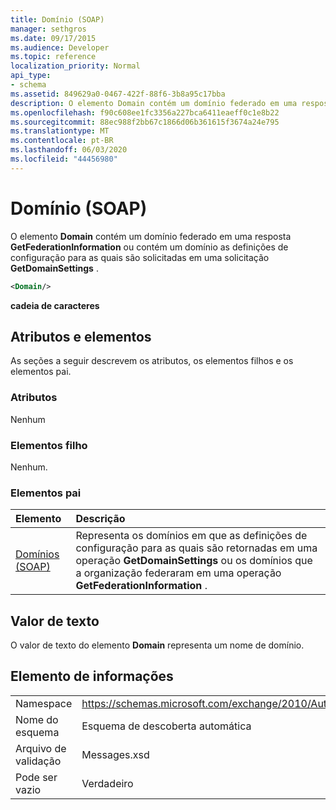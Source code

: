 ```yaml
---
title: Domínio (SOAP)
manager: sethgros
ms.date: 09/17/2015
ms.audience: Developer
ms.topic: reference
localization_priority: Normal
api_type:
- schema
ms.assetid: 849629a0-0467-422f-88f6-3b8a95c17bba
description: O elemento Domain contém um domínio federado em uma resposta GetFederationInformation ou contém um domínio as definições de configuração para as quais são solicitadas em uma solicitação GetDomainSettings.
ms.openlocfilehash: f90c608ee1fc3356a227bca6411eaeff0c1e8b22
ms.sourcegitcommit: 88ec988f2bb67c1866d06b361615f3674a24e795
ms.translationtype: MT
ms.contentlocale: pt-BR
ms.lasthandoff: 06/03/2020
ms.locfileid: "44456980"
---
```

# <a name="domain-soap"></a>Domínio (SOAP)

O elemento **Domain** contém um domínio federado em uma resposta **GetFederationInformation** ou contém um domínio as definições de configuração para as quais são solicitadas em uma solicitação **GetDomainSettings** . 
  
```XML
<Domain/> 
```

 **cadeia de caracteres**
## <a name="attributes-and-elements"></a>Atributos e elementos

As seções a seguir descrevem os atributos, os elementos filhos e os elementos pai.
  
### <a name="attributes"></a>Atributos

Nenhum
  
### <a name="child-elements"></a>Elementos filho

Nenhum.
  
### <a name="parent-elements"></a>Elementos pai

|**Elemento**|**Descrição**|
|:-----|:-----|
|[Domínios (SOAP)](domains-soap.md) <br/> |Representa os domínios em que as definições de configuração para as quais são retornadas em uma operação **GetDomainSettings** ou os domínios que a organização federaram em uma operação **GetFederationInformation** .  <br/> |
   
## <a name="text-value"></a>Valor de texto

O valor de texto do elemento **Domain** representa um nome de domínio. 
  
## <a name="element-information"></a>Elemento de informações

|||
|:-----|:-----|
|Namespace  <br/> |https://schemas.microsoft.com/exchange/2010/Autodiscover  <br/> |
|Nome do esquema  <br/> |Esquema de descoberta automática  <br/> |
|Arquivo de validação  <br/> |Messages.xsd  <br/> |
|Pode ser vazio  <br/> |Verdadeiro  <br/> |
   

